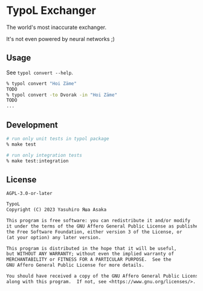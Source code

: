 # TypoL Exchanger

The world's most inaccurate exchanger.

It's not even powered by neural networks ;)


## Usage

See `typol convert --help`.

```zsh
% typol convert "Hoi Zäme"
TODO
% typol convert -to Dvorak -in "Hoi Zäme"
TODO
...
```

## Development

```zsh
# run only unit tests in typol package
% make test

# run only integration tests
% make test:integration
```


## License

`AGPL-3.0-or-later`


```txt
TypoL
Copyright (C) 2023 Yasuhiro Яша Asaka

This program is free software: you can redistribute it and/or modify
it under the terms of the GNU Affero General Public License as published by
the Free Software Foundation, either version 3 of the License, or
(at your option) any later version.

This program is distributed in the hope that it will be useful,
but WITHOUT ANY WARRANTY; without even the implied warranty of
MERCHANTABILITY or FITNESS FOR A PARTICULAR PURPOSE.  See the
GNU Affero General Public License for more details.

You should have received a copy of the GNU Affero General Public License
along with this program.  If not, see <https://www.gnu.org/licenses/>.
```
